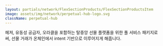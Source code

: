 ```yaml
---
layout: partials/network/FlexSectionProducts/FlexSectionProductsItem
image: assets/img/network/perpetual-hub-logo.svg
className: perpetual-hub
---
```


헤져, 유동성 공급자, 오라클을 포함하는 탈중앙 선물 플랫폼을 위한 풀 서비스 패키지로써, 선물 거래가 온체인에서 intent 기반으로 이루어지게 해줍니다.

